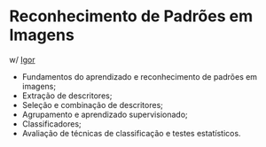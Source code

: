 # Reconhecimento de Padrões em Imagens
w/ [Igor](https://github.com/igorlatini)
 - Fundamentos do aprendizado e reconhecimento de padrões em imagens;
 - Extração de descritores;
 - Seleção e combinação de descritores;
 - Agrupamento e aprendizado supervisionado;
 - Classificadores;
 - Avaliação de técnicas de classificação e testes estatísticos.
